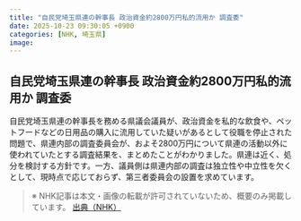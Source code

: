 ```yaml
---
title: "自民党埼玉県連の幹事長 政治資金約2800万円私的流用か 調査委"
date: 2025-10-23 09:30:05 +0900
categories: [NHK, 埼玉県]
image: 
---
```

## 自民党埼玉県連の幹事長 政治資金約2800万円私的流用か 調査委

自民党埼玉県連の幹事長を務める県議会議員が、政治資金を私的な飲食や、ペットフードなどの日用品の購入に流用していた疑いがあるとして役職を停止された問題で、県連内部の調査委員会が、およそ2800万円について県連の活動以外に使われていたとする調査結果を、まとめたことがわかりました。県連は近く、処分を検討する方針です。一方、議員側は県連内部の調査は独立性や中立性を欠くとして、現時点で応じておらず、第三者委員会の設置を求めています。

> ※ NHK記事は本文・画像の転載が許可されていないため、概要のみ掲載しています。
[出典（NHK）](http://www3.nhk.or.jp/news/html/20251023/k10014957241000.html)
